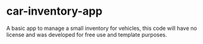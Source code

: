 # car-inventory-app
A basic app to manage a small inventory for vehicles, this code will have no license and was developed for free use and template purposes. 
